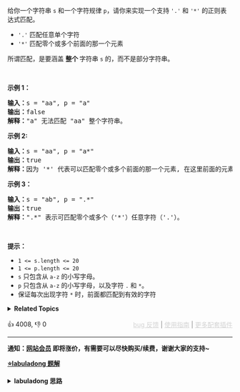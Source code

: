 <p>给你一个字符串&nbsp;<code>s</code>&nbsp;和一个字符规律&nbsp;<code>p</code>，请你来实现一个支持 <code>'.'</code>&nbsp;和&nbsp;<code>'*'</code>&nbsp;的正则表达式匹配。</p>

<ul> 
 <li><code>'.'</code> 匹配任意单个字符</li> 
 <li><code>'*'</code> 匹配零个或多个前面的那一个元素</li> 
</ul>

<p>所谓匹配，是要涵盖&nbsp;<strong>整个&nbsp;</strong>字符串&nbsp;<code>s</code> 的，而不是部分字符串。</p> &nbsp;

<p><strong>示例 1：</strong></p>

<pre>
<strong>输入：</strong>s = "aa", p = "a"
<strong>输出：</strong>false
<strong>解释：</strong>"a" 无法匹配 "aa" 整个字符串。
</pre>

<p><strong>示例 2:</strong></p>

<pre>
<strong>输入：</strong>s = "aa", p = "a*"
<strong>输出：</strong>true
<strong>解释：</strong>因为 '*' 代表可以匹配零个或多个前面的那一个元素, 在这里前面的元素就是 'a'。因此，字符串 "aa" 可被视为 'a' 重复了一次。
</pre>

<p><strong>示例&nbsp;3：</strong></p>

<pre>
<strong>输入：</strong>s = "ab", p = ".*"
<strong>输出：</strong>true
<strong>解释：</strong>".*" 表示可匹配零个或多个（'*'）任意字符（'.'）。
</pre>

<p>&nbsp;</p>

<p><strong>提示：</strong></p>

<ul> 
 <li><code>1 &lt;= s.length&nbsp;&lt;= 20</code></li> 
 <li><code>1 &lt;= p.length&nbsp;&lt;= 20</code></li> 
 <li><code>s</code>&nbsp;只包含从&nbsp;<code>a-z</code>&nbsp;的小写字母。</li> 
 <li><code>p</code>&nbsp;只包含从&nbsp;<code>a-z</code>&nbsp;的小写字母，以及字符&nbsp;<code>.</code>&nbsp;和&nbsp;<code>*</code>。</li> 
 <li>保证每次出现字符&nbsp;<code>*</code> 时，前面都匹配到有效的字符</li> 
</ul>

<details><summary><strong>Related Topics</strong></summary>递归 | 字符串 | 动态规划</details><br>

<div>👍 4008, 👎 0<span style='float: right;'><span style='color: gray;'><a href='https://github.com/labuladong/fucking-algorithm/issues' target='_blank' style='color: lightgray;text-decoration: underline;'>bug 反馈</a> | <a href='https://labuladong.online/algo/fname.html?fname=jb插件简介' target='_blank' style='color: lightgray;text-decoration: underline;'>使用指南</a> | <a href='https://labuladong.online/algo/' target='_blank' style='color: lightgray;text-decoration: underline;'>更多配套插件</a></span></span></div>

<div id="labuladong"><hr>

**通知：[网站会员](https://labuladong.online/algo/intro/site-vip/) 即将涨价，有需要可以尽快购买/续费，谢谢大家的支持~**



<p><strong><a href="https://labuladong.online/algo/dynamic-programming/regular-expression-matching/" target="_blank">⭐️labuladong 题解</a></strong></p>
<details><summary><strong>labuladong 思路</strong></summary>


<div id="labuladong_solution_zh">

## 基本思路

`s` 和 `p` 相互匹配的过程大致是，两个指针 `i, j` 分别在 `s` 和 `p` 上移动，如果最后两个指针都能移动到字符串的末尾，那么就匹配成功，反之则匹配失败。

正则表达算法问题只需要把住一个基本点：看 `s[i]` 和 `p[j]` 两个字符是否匹配，一切逻辑围绕匹配/不匹配两种情况展开即可。

动态规划算法的核心就是「状态」和「选择」，**「状态」无非就是 `i` 和 `j` 两个指针的位置，「选择」就是模式串的 `p[j]` 选择匹配几个字符**。

`dp` 函数的定义如下：

**若 `dp(s, i, p, j) = true`，则表示 `s[i..]` 可以匹配 `p[j..]`；若 `dp(s, i, p, j) = false`，则表示 `s[i..]` 无法匹配 `p[j..]`**。

**详细题解**：
  - [经典动态规划：正则表达式](https://labuladong.online/algo/dynamic-programming/regular-expression-matching/)

</div>





<div id="solution">

## 解法代码



<div class="tab-panel"><div class="tab-nav">
<button data-tab-item="cpp" class="tab-nav-button btn " data-tab-group="default" onclick="switchTab(this)">cpp🤖</button>

<button data-tab-item="python" class="tab-nav-button btn " data-tab-group="default" onclick="switchTab(this)">python🤖</button>

<button data-tab-item="java" class="tab-nav-button btn active" data-tab-group="default" onclick="switchTab(this)">java🟢</button>

<button data-tab-item="go" class="tab-nav-button btn " data-tab-group="default" onclick="switchTab(this)">go🤖</button>

<button data-tab-item="javascript" class="tab-nav-button btn " data-tab-group="default" onclick="switchTab(this)">javascript🤖</button>
</div><div class="tab-content">
<div data-tab-item="cpp" class="tab-item " data-tab-group="default"><div class="highlight">

```cpp
// 注意：cpp 代码由 chatGPT🤖 根据我的 java 代码翻译。
// 本代码的正确性已通过力扣验证，如有疑问，可以对照 java 代码查看。

class Solution {
    // 备忘录
    private:
        vector<vector<int>> memo;

    public:
        bool isMatch(string s, string p) {
            int m = s.length(), n = p.length();
            memo = vector<vector<int>>(m, vector<int>(n, -1));
            // 指针 i，j 从索引 0 开始移动
            return dp(s, 0, p, 0);
        }

    private:
        // 计算 p[j..] 是否匹配 s[i..]
        bool dp(const string& s, int i, const string& p, int j) {
            int m = s.length(), n = p.length();
            // base case
            if (j == n) {
                return i == m;
            }
            if (i == m) {
                if ((n - j) % 2 == 1) {
                    return false;
                }
                for (; j + 1 < n; j += 2) {
                    if (p[j + 1] != '*') {
                        return false;
                    }
                }
                return true;
            }

            // 查备忘录，防止重复计算
            if (memo[i][j] != -1) {
                return memo[i][j] == 1;
            }

            bool res = false;

            if (s[i] == p[j] || p[j] == '.') {
                if (j < n - 1 && p[j + 1] == '*') {
                    res = dp(s, i, p, j + 2) || dp(s, i + 1, p, j);
                } else {
                    res = dp(s, i + 1, p, j + 1);
                }
            } else {
                if (j < n - 1 && p[j + 1] == '*') {
                    res = dp(s, i, p, j + 2);
                } else {
                    res = false;
                }
            }
            // 将当前结果记入备忘录
            memo[i][j] = res ? 1 : 0;
            return res;
        }
};
```

</div></div>

<div data-tab-item="python" class="tab-item " data-tab-group="default"><div class="highlight">

```python
# 注意：python 代码由 chatGPT🤖 根据我的 java 代码翻译。
# 本代码的正确性已通过力扣验证，如有疑问，可以对照 java 代码查看。

class Solution:
    # 备忘录
    def __init__(self):
        self.memo = None

    def isMatch(self, s: str, p: str) -> bool:
        m, n = len(s), len(p)
        self.memo = [[-1 for _ in range(n)] for _ in range(m)]
        # 指针 i，j 从索引 0 开始移动
        return self.dp(s, 0, p, 0)

    # 计算 p[j..] 是否匹配 s[i..]
    def dp(self, s: str, i: int, p: str, j: int) -> bool:
        m, n = len(s), len(p)
        # base case
        if j == n:
            return i == m
        if i == m:
            if (n - j) % 2 == 1:
                return False
            for j in range(j, n, 2):
                if p[j + 1] != '*':
                    return False
            return True

        # 查备忘录，防止重复计算
        if self.memo[i][j] != -1:
            return self.memo[i][j] == 1

        res = False
        if s[i] == p[j] or p[j] == '.':
            if j < n - 1 and p[j + 1] == '*':
                res = self.dp(s, i, p, j + 2) or self.dp(s, i + 1, p, j)
            else:
                res = self.dp(s, i + 1, p, j + 1)
        else:
            if j < n - 1 and p[j + 1] == '*':
                res = self.dp(s, i, p, j + 2)
            else:
                res = False

        # 将当前结果记入备忘录
        self.memo[i][j] = 1 if res else 0
        return res
```

</div></div>

<div data-tab-item="java" class="tab-item active" data-tab-group="default"><div class="highlight">

```java
class Solution {
    // 备忘录
    private int[][] memo;

    public boolean isMatch(String s, String p) {
        int m = s.length(), n = p.length();
        memo = new int[m][n];
        for (int[] row : memo) {
            Arrays.fill(row, -1);
        }
        // 指针 i，j 从索引 0 开始移动
        return dp(s, 0, p, 0);
    }

    // 计算 p[j..] 是否匹配 s[i..]
    private boolean dp(String s, int i, String p, int j) {
        int m = s.length(), n = p.length();
        // base case
        if (j == n) {
            return i == m;
        }
        if (i == m) {
            if ((n - j) % 2 == 1) {
                return false;
            }
            for (; j + 1 < n; j += 2) {
                if (p.charAt(j + 1) != '*') {
                    return false;
                }
            }
            return true;
        }

        // 查备忘录，防止重复计算
        if (memo[i][j] != -1) {
            return memo[i][j] == 1;
        }

        boolean res = false;

        if (s.charAt(i) == p.charAt(j) || p.charAt(j) == '.') {
            if (j < n - 1 && p.charAt(j + 1) == '*') {
                res = dp(s, i, p, j + 2)
                        || dp(s, i + 1, p, j);
            } else {
                res = dp(s, i + 1, p, j + 1);
            }
        } else {
            if (j < n - 1 && p.charAt(j + 1) == '*') {
                res = dp(s, i, p, j + 2);
            } else {
                res = false;
            }
        }
        // 将当前结果记入备忘录
        memo[i][j] = res ? 1 : 0;
        return res;
    }
}
```

</div></div>

<div data-tab-item="go" class="tab-item " data-tab-group="default"><div class="highlight">

```go
// 注意：go 代码由 chatGPT🤖 根据我的 java 代码翻译。
// 本代码的正确性已通过力扣验证，如有疑问，可以对照 java 代码查看。

func isMatch(s string, p string) bool {
    m, n := len(s), len(p)
    // 备忘录
    memo := make([][]int, m)
    for i := 0; i < m; i++ {
        memo[i] = make([]int, n)
        for j := 0; j < n; j++ {
            memo[i][j] = -1 // Initialize memoization table with -1
        }
    }
    // 指针 i，j 从索引 0 开始移动
    return dp(s, 0, p, 0, memo)
}

// 计算 p[j..] 是否匹配 s[i..]
func dp(s string, i int, p string, j int, memo [][]int) bool {
    m, n := len(s), len(p)
    // base case
    if j == n {
        return i == m
    }
    if i == m {
        if (n-j)%2 == 1 {
            return false
        }
        for ; j+1 < n; j += 2 {
            if p[j+1] != '*' {
                return false
            }
        }
        return true
    }

    // 查备忘录，防止重复计算
    if memo[i][j] != -1 {
        return memo[i][j] == 1
    }

    res := false
    if s[i] == p[j] || p[j] == '.' {
        if j < n-1 && p[j+1] == '*' {
            res = dp(s, i, p, j+2, memo) || dp(s, i+1, p, j, memo)
        } else {
            res = dp(s, i+1, p, j+1, memo)
        }
    } else {
        if j < n-1 && p[j+1] == '*' {
            res = dp(s, i, p, j+2, memo)
        } else {
            res = false
        }
    }
    // 将当前结果记入备忘录
    memo[i][j] = boolToInt(res)
    return res
}

// Helper function to convert boolean to int
func boolToInt(b bool) int {
    if b {
        return 1
    }
    return 0
}
```

</div></div>

<div data-tab-item="javascript" class="tab-item " data-tab-group="default"><div class="highlight">

```javascript
// 注意：javascript 代码由 chatGPT🤖 根据我的 java 代码翻译。
// 本代码的正确性已通过力扣验证，如有疑问，可以对照 java 代码查看。

var isMatch = function(s, p) {
    // 备忘录
    let memo = [];
    let m = s.length, n = p.length;
    for (let i = 0; i < m; i++) {
        memo[i] = Array(n).fill(-1);
    }

    // 指针 i，j 从索引 0 开始移动
    var dp = function(s, i, p, j) {
        let m = s.length, n = p.length;
        
        // base case
        if (j == n) {
            return i == m;
        }
        if (i == m) {
            if ((n - j) % 2 == 1) {
                return false;
            }
            for (; j + 1 < n; j += 2) {
                if (p.charAt(j + 1) != '*') {
                    return false;
                }
            }
            return true;
        }

        // 查备忘录，防止重复计算
        if (memo[i][j] != -1) {
            return memo[i][j] === 1;
        }

        let res = false;

        if (s.charAt(i) == p.charAt(j) || p.charAt(j) == '.') {
            if (j < n - 1 && p.charAt(j + 1) == '*') {
                res = dp(s, i, p, j + 2) || dp(s, i + 1, p, j);
            } else {
                res = dp(s, i + 1, p, j + 1);
            }
        } else {
            if (j < n - 1 && p.charAt(j + 1) == '*') {
                res = dp(s, i, p, j + 2);
            } else {
                res = false;
            }
        }

        // 将当前结果记入备忘录
        memo[i][j] = res ? 1 : 0;
        return res;
    };

    // 计算 p[j..] 是否匹配 s[i..]
    return dp(s, 0, p, 0);
};
```

</div></div>
</div></div>

<hr /><details open hint-container details><summary style="font-size: medium"><strong>🌈🌈 算法可视化 🌈🌈</strong></summary><div id="data_regular-expression-matching"  ></div><div class="resizable aspect-ratio-container" style="height: 100%;">
<div id="iframe_regular-expression-matching"></div></div>
</details><hr /><br />

</div>
</details>
</div>

